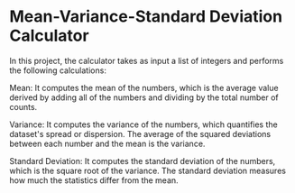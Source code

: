 # Mean-Variance-Standard Deviation Calculator

In this project, the calculator takes as input a list of integers and performs the following calculations:

Mean: It computes the mean of the numbers, which is the average value derived by adding all of the numbers and dividing by the total number of counts.

Variance: It computes the variance of the numbers, which quantifies the dataset's spread or dispersion. The average of the squared deviations between each number and the mean is the variance.

Standard Deviation: It computes the standard deviation of the numbers, which is the square root of the variance. The standard deviation measures how much the statistics differ from the mean.